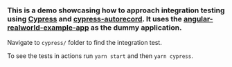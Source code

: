 ### This is a demo showcasing how to approach integration testing using [Cypress](https://github.com/cypress-io/cypress) and [cypress-autorecord](https://github.com/Nanciee/cypress-autorecord). It uses the [angular-realworld-example-app](https://github.com/gothinkster/angular-realworld-example-app) as the dummy application.

Navigate to `cypress/` folder to find the integration test.

To see the tests in actions run `yarn start` and then `yarn cypress`.
